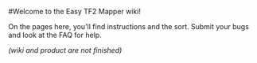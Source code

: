 #Welcome to the Easy TF2 Mapper wiki!

On the pages here, you'll find instructions and the sort. Submit your bugs and look at the FAQ for help.

_(wiki and product are not finished)_